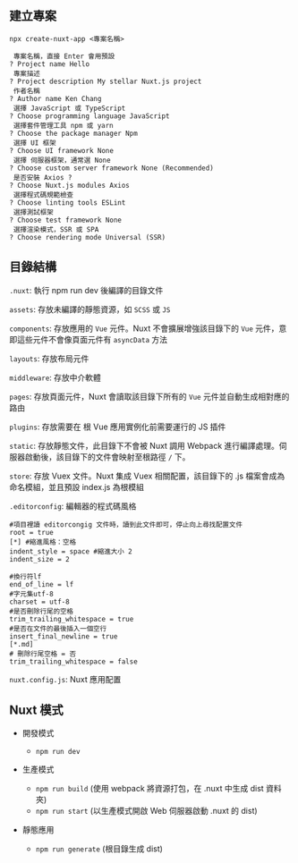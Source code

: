 ## 建立專案

```shell
npx create-nuxt-app <專案名稱>
```

```shell
 專案名稱，直接 Enter 會用預設
? Project name Hello
 專案描述
? Project description My stellar Nuxt.js project
 作者名稱
? Author name Ken Chang
 選擇 JavaScript 或 TypeScript
? Choose programming language JavaScript
 選擇套件管理工具 npm 或 yarn
? Choose the package manager Npm
 選擇 UI 框架
? Choose UI framework None
 選擇 伺服器框架，通常選 None
? Choose custom server framework None (Recommended)
 是否安裝 Axios ?
? Choose Nuxt.js modules Axios
 選擇程式碼規範檢查
? Choose linting tools ESLint
 選擇測試框架
? Choose test framework None
 選擇渲染模式，SSR 或 SPA
? Choose rendering mode Universal (SSR)
```

## 目錄結構

`.nuxt`: 執行 npm run dev 後編譯的目錄文件

`assets`: 存放未編譯的靜態資源，如 `SCSS` 或 `JS`

`components`: 存放應用的 `Vue` 元件。Nuxt 不會擴展增強該目錄下的 `Vue` 元件，意即這些元件不會像頁面元件有 `asyncData` 方法

`layouts`: 存放布局元件

`middleware`: 存放中介軟體

`pages`: 存放頁面元件，Nuxt 會讀取該目錄下所有的 `Vue` 元件並自動生成相對應的路由

`plugins`: 存放需要在 根 Vue 應用實例化前需要運行的 JS 插件

`static`: 存放靜態文件，此目錄下不會被 Nuxt 調用 Webpack 進行編譯處理。伺服器啟動後，該目錄下的文件會映射至根路徑 `/` 下。

`store`: 存放 Vuex 文件。Nuxt 集成 Vuex 相關配置，該目錄下的 .js 檔案會成為命名模組，並且預設 index.js 為根模組


`.editorconfig`: 編輯器的程式碼風格

```
#項目裡讀 editorcongig 文件時，讀到此文件即可，停止向上尋找配置文件
root = true
[*] #縮進風格：空格
indent_style = space #縮進大小 2
indent_size = 2

#換行符lf
end_of_line = lf
#字元集utf-8
charset = utf-8
#是否刪除行尾的空格
trim_trailing_whitespace = true
#是否在文件的最後插入一個空行
insert_final_newline = true
[*.md]
# 刪除行尾空格 = 否
trim_trailing_whitespace = false
```

`nuxt.config.js`: Nuxt 應用配置


## Nuxt 模式

- 開發模式

  - `npm run dev`

- 生產模式

  - `npm run build` (使用 webpack 將資源打包，在 .nuxt 中生成 dist 資料夾)
  - `npm run start` (以生產模式開啟 Web 伺服器啟動 .nuxt 的 dist)

- 靜態應用

  - `npm run generate` (根目錄生成 dist)
